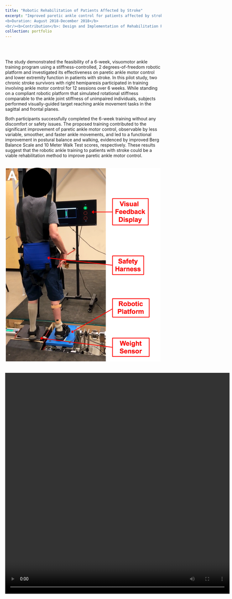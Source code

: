 ```yaml
---
title: "Robotic Rehabilitation of Patients Affected by Stroke"
excerpt: "Improved paretic ankle control for patients affected by stroke using a novel robotic platform<br/>
<b>Duration: August 2018-December 2018</b>
<br/><b>Contribution</b>: Design and Implementation of Rehabilitation Protocol"
collection: portfolio
---
```

<br>
<br>
<br>
The study demonstrated the feasibility of a 6-week, visuomotor ankle training program using a stiffness-controlled, 2 degrees-of-freedom robotic platform and investigated its effectiveness on paretic ankle motor control and lower extremity function in patients with stroke. In this pilot study, two chronic stroke survivors with right hemiparesis participated in training involving ankle motor control for 12 sessions over 6 weeks. While standing on a compliant robotic platform that simulated rotational stiffness comparable to the ankle joint stiffness of unimpaired individuals, subjects performed visually-guided target reaching ankle movement tasks in the sagittal and frontal planes. 

Both participants successfully completed the 6-week training without any discomfort or safety issues. The proposed training contributed to the significant improvement of paretic ankle motor control, observable by less variable, smoother, and faster ankle movements, and led to a functional improvement in postural balance and walking, evidenced by improved Berg Balance Scale and 10 Meter Walk Test scores, respectively. These results suggest that the robotic ankle training to patients with stroke could be a viable rehabilitation method to improve paretic ankle motor control.



<br>

<div style="text-align:center;">

  <img src="/images/stroke.png">
  </div>

<br>
<br>
<div style="text-align:center;">
<video width="724" height="714" controls>
  <source src="/images/stroke_vid.mp4" type="video/mp4">
  </div>

